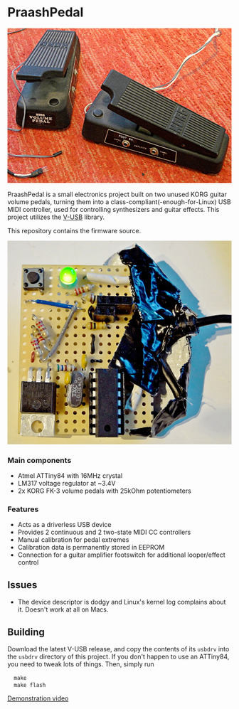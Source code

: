 # PraashPedal

![The inspiration](./pedals.JPG)


PraashPedal is a small electronics project built on two unused KORG guitar volume pedals,
turning them into a class-compliant(-enough-for-Linux) USB MIDI controller,
used for controlling synthesizers and guitar effects.
This project utilizes the [V-USB](https://www.obdev.at/products/vusb/index.html) library.

This repository contains the firmware source.

![Main board](./board_top.JPG)
### Main components
* Atmel ATTiny84 with 16MHz crystal
* LM317 voltage regulator at ~3.4V
* 2x KORG FK-3 volume pedals with 25kOhm potentiometers

### Features
* Acts as a driverless USB device
* Provides 2 continuous and 2 two-state MIDI CC controllers
* Manual calibration for pedal extremes
* Calibration data is permanently stored in EEPROM
* Connection for a guitar amplifier footswitch for additional looper/effect control

## Issues
* The device descriptor is dodgy and Linux's kernel log complains about it. Doesn't work at all on Macs.

## Building
Download the latest V-USB release, and copy the contents of its `usbdrv` into the `usbdrv` directory of this project.
If you don't happen to use an ATTiny84, you need to tweak lots of things.
Then, simply run 

      make
      make flash

[Demonstration video](https://youtu.be/3chLeBRuCPc)
